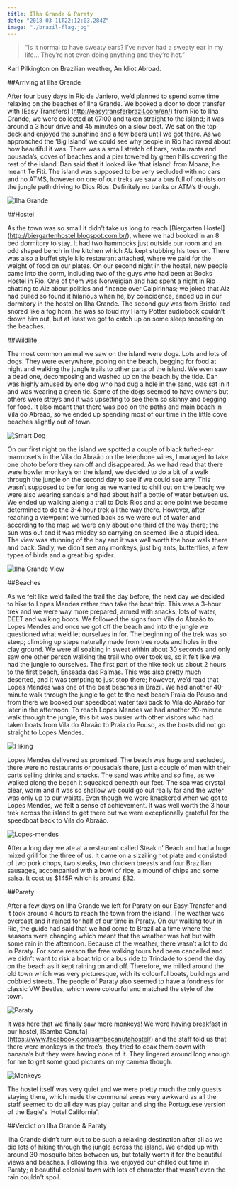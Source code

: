 ```yaml
---
title: Ilha Grande & Paraty
date: "2018-03-11T22:12:03.284Z"
image: "./brazil-flag.jpg"
---
```


>“Is it normal to have sweaty ears? I’ve never had a sweaty ear in my life… They’re not even doing anything and they’re hot.”

Karl Pilkington on Brazilian weather, An Idiot Abroad.

##Arriving at Ilha Grande

After four busy days in Rio de Janiero, we’d planned to spend some time relaxing on the beaches of Ilha Grande. We booked a door to door transfer with [Easy Transfers] (http://easytransferbrazil.com/en/) from Rio to Ilha Grande, we were collected at 07:00 and taken straight to the island; it was around a 3 hour drive and 45 minutes on a slow boat. We sat on the top deck and enjoyed the sunshine and a few beers until we got there. As we approached the ‘Big Island’ we could see why people in Rio had raved about how beautiful it was. There was a small stretch of bars, restaurants and pousada’s, coves of beaches and a pier towered by green hills covering the rest of the island. Dan said that it looked like ‘that island’ from Moana; he meant Te Fiti. The island was supposed to be very secluded with no cars and no ATMS, however on one of our treks we saw a bus full of tourists on the jungle path driving to Dios Rios. Definitely no banks or ATM’s though.

![Ilha Grande](./ilha-grande.jpg "Ilha Grande")

##Hostel

As the town was so small it didn’t take us long to reach [Biergarten Hostel] (http://biergartenhostel.blogspot.com.br/), where we had booked in an 8 bed dormitory to stay. It had two hammocks just outside our room and an odd shaped bench in the kitchen which Alz kept stubbing his toes on.  There was also a buffet style kilo restaurant attached, where we paid for the weight of food on our plates. On our second night in the hostel, new people came into the dorm, including two of the guys who had been at Books Hostel in Rio. One of them was Norweigian and had spent a night in Rio chatting to Alz about politics and finance over Caipirinhas; we joked that Alz had pulled so found it hilarious when he, by coincidence, ended up in our dormitory in the hostel on Ilha Grande. The second guy was from Bristol and snored like a fog horn; he was so loud my Harry Potter audiobook couldn’t drown him out, but at least we got to catch up on some sleep snoozing on the beaches.

##Wildlife

The most common animal we saw on the island were dogs. Lots and lots of dogs. They were everywhere, pooing on the beach, begging for food at night and walking the jungle trails to other parts of the island. We even saw a dead one, decomposing and washed up on the beach by the tide. Dan was highly amused by one dog who had dug a hole in the sand, was sat in it and was wearing a green tie. Some of the dogs seemed to have owners but others were strays and it was upsetting to see them so skinny and begging for food. It also meant that there was poo on the paths and main beach in Vila do Abraão, so we ended up spending most of our time in the little cove beaches slightly out of town.

![Smart Dog](./smart-dog.jpg "Smart Dog")

On our first night on the island we spotted a couple of black tufted-ear marmoset’s in the Vila do Abraão on the telephone wires, I managed to take one photo before they ran off and disappeared. As we had read that there were howler monkey’s on the island, we decided to do a bit of a walk through the jungle on the second day to see if we could see any. This wasn’t supposed to be for long as we wanted to chill out on the beach; we were also wearing sandals and had about half a bottle of water between us. We ended up walking along a trail to Dois Rios and at one point we became determined to do the 3-4 hour trek all the way there. However, after reaching a viewpoint we turned back as we were out of water and according to the map we were only about one third of the way there; the sun was out and it was midday so carrying on seemed like a stupid idea. The view was stunning of the bay and it was well worth the hour walk there and back. Sadly, we didn’t see any monkeys, just big ants, butterflies, a few types of birds and a great big spider.

![Ilha Grande View](./ilha-grande-view.jpg "Ilha Grande View")

##Beaches

As we felt like we’d failed the trail the day before, the next day we decided to hike to Lopes Mendes rather than take the boat trip. This was a 3-hour trek and we were way more prepared, armed with snacks, lots of water, DEET and walking boots. We followed the signs from Vila do Abraão to Lopes Mendes and once we got off the beach and into the jungle we questioned what we’d let ourselves in for. The beginning of the trek was so steep; climbing up steps naturally made from tree roots and holes in the clay ground. We were all soaking in sweat within about 30 seconds and only saw one other person walking the trail who over took us, so it felt like we had the jungle to ourselves. The first part of the hike took us about 2 hours to the first beach, Enseada das Palmas. This was also pretty much deserted, and it was tempting to just stop there; however, we’d read that Lopes Mendes was one of the best beaches in Brazil. We had another 40-minute walk through the jungle to get to the next beach Praia do Pouso and from there we booked our speedboat water taxi back to Vila do Abraão for later in the afternoon. To reach Lopes Mendes we had another 20-minute walk through the jungle, this bit was busier with other visitors who had taken boats from Vila do Abraão to Praia do Pouso, as the boats did not go straight to Lopes Mendes.

![Hiking](./hiking.jpg "Hiking")

Lopes Mendes delivered as promised. The beach was huge and secluded, there were no restaurants or pousada’s there, just a couple of men with their carts selling drinks and snacks. The sand was white and so fine, as we walked along the beach it squeaked beneath our feet. The sea was crystal clear, warm and it was so shallow we could go out really far and the water was only up to our waists.  Even though we were knackered when we got to Lopes Mendes, we felt a sense of achievement. It was well worth the 3 hour trek across the island to get there but we were exceptionally grateful for the speedboat back to Vila do Abraão.

![Lopes-mendes](./lopes-mendes.jpg "Lopes Mendes")

After a long day we ate at a restaurant called Steak n’ Beach and had a huge mixed grill for the three of us. It came on a sizziling hot plate and consisted of two pork chops, two steaks, two chicken breasts and four Brazilian sausages, accompanied with a bowl of rice, a mound of chips and some salsa. It cost us $145R which is around £32.

##Paraty

After a few days on Ilha Grande we left for Paraty on our Easy Transfer and it took around 4 hours to reach the town from the island. The weather was overcast and it rained for half of our time in Paraty. On our walking tour in Rio, the guide had said that we had come to Brazil at a time where the seasons were changing which meant that the weather was hot but with some rain in the afternoon. Because of the weather, there wasn’t a lot to do in Paraty. For some reason the free walking tours had been cancelled and we didn’t want to risk a boat trip or a bus ride to Trindade to spend the day on the beach as it kept raining on and off. Therefore, we milled around the old town which was very picturesque, with its colourful boats, buildings and cobbled streets. The people of Paraty also seemed to have a fondness for classic VW Beetles, which were colourful and matched the style of the town.

![Paraty](./paraty.jpg "Paraty")

It was here that we finally saw more monkeys! We were having breakfast in our hostel, [Samba Canuta] (https://www.facebook.com/sambacanutahostel/) and the staff told us that there were monkeys in the tree’s, they tried to coax them down with banana’s but they were having none of it. They lingered around long enough for me to get some good pictures on my camera though.

![Monkeys](./monkeys.jpg "Monkeys")

 The hostel itself was very quiet and we were pretty much the only guests staying there, which made the communal areas very awkward as all the staff seemed to do all day was play guitar and sing the Portuguese version of the Eagle's 'Hotel California'.

##Verdict on Ilha Grande & Paraty

Ilha Grande didn’t turn out to be such a relaxing destination after all as we did lots of hiking through the jungle across the island. We ended up with around 30 mosquito bites between us, but totally worth it for the beautiful views and beaches. Following this, we enjoyed our chilled out time in Paraty; a beautiful colonial town with lots of character that wasn’t even the rain couldn't spoil.
